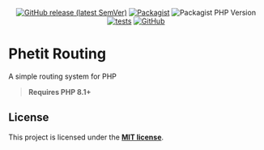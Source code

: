<div align="center">

[![GitHub release (latest SemVer)](https://img.shields.io/github/v/release/phetit/routing?display_name=tag&sort=semver)](https://github.com/phetit/routing/releases/latest)
[![Packagist](https://img.shields.io/packagist/v/phetit/routing)](https://packagist.org/packages/phetit/routing)
![Packagist PHP Version](https://img.shields.io/packagist/dependency-v/phetit/routing/php?color=6e71a4)
[![tests](https://github.com/phetit/routing/actions/workflows/tests.yml/badge.svg)](https://github.com/phetit/routing/actions/workflows/tests.yml?query=branch%3Amain)
[![GitHub](https://img.shields.io/github/license/phetit/routing)](https://opensource.org/license/mit/)

</div>

# Phetit Routing

A simple routing system for PHP

> **Requires PHP 8.1+**

## License

This project is licensed under the [**MIT license**](https://opensource.org/license/mit/).
